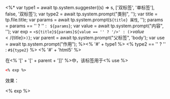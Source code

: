 <%*
var type1 = await tp.system.suggester((s) => s, ['双标签', '单标签'], false, '双标签');
var type2 = await tp.system.prompt("类别", '');
var title = tp.file.title;
var params = await tp.system.prompt(`${title} 属性`, '');
params = params == '' ? '' : ` ${params}`;
var value = await tp.system.prompt("内容", '');
var exp = `<${title}${params}${value == '' ? '/>' : (`>${value}</${title}>`)}`;
var parent = await tp.system.prompt("父标签", 'body');
var use = await tp.system.prompt("作用");
%><% '#' + type1 %> <% type2 == '' ? '' : `#${type2}` %> <% '#' + 'html5' %>

在<% '[' + '[' + parent + ']]' %>中，该标签用于<% use %>

```HTML
<% exp %>
```

效果：

<% exp %>
